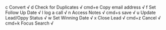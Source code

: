 c Convert √
d Check for Duplicates √
cmd+e Copy email address √
f Set Follow Up Date √
l log a call √
n Access Notes √
cmd+s save √
u Update Lead/Oppy Status √
w Set Winning Date √
x Close Lead √
cmd+z Cancel √
cmd+k Focus Search √